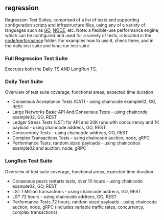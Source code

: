 ## regression
Regression Test Suites, comprised of a list of tests and supporting configuration scripts and infrastructure files,
using any of a variety of languages such as 
[GO](https://github.com/hyperledger/fabric/bddtests/regression/go), 
[NODE](https://github.com/hyperledger/fabric/bddtests/regression/node), 
etc. Note: a flexible-use performance engine, which can be configured and used for a variety of tests, is located in the 
[node/performance](https://github.com/hyperledger/fabric/bddtests/regression/node/performance) folder.
For examples how to use it, check there, and in the daily test suite and long-run test suite.

### Full Regression Test Suite
Executes both the Daily TS AND LongRun TS.

### Daily Test Suite
Overview of test suite coverage, functional areas, expected time duration:

- Consensus Acceptance Tests (CAT) - using chaincode example02, GO, REST
- Large Networks Basic API And Consensus Tests - using chaincode example02, GO, REST
- Ledger Stress Tests (LST) for API and 20K runs with concurrency and 1K payload - using chaincode addrecs, GO, REST
- Concurrency Tests - using chaincode addrecs, GO, REST
- Complex Transactions Tests - using chaincode auction, node, gRPC
- Performance Tests, random sized payloads - using chaincodes example02 and auction, node, gRPC


### LongRun Test Suite
Overview of test suite coverage, functional areas, expected time duration:

* Consensus peers restarts tests, over 10 hours - using chaincode example02, GO, REST
* LST 1 Million transactions - using chaincode addrecs, GO, REST
* LST 72 hours - using chaincode addrecs, GO, REST
* Performance Tests 72 hours, random sized payloads - using chaincode auction, node, gRPC
  (includes variable traffic rates, concurrency, complex transactions)

